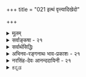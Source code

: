 +++
title = "021 इत्थं वृत्त्यादिखेदो"

+++
<details><summary>मूलम्</summary>

इत्थं वृत्त्यादिखेदो न भवति न च नः कल्पनागौरवं स्याद्वस्त्रे दीर्घैकतन्तुभ्रमणविरचिते वस्त्रधीर्नापि बाध्या ।  
देशाधिक्यं समेतेष्वणुषु न हि ततः स्थूलधीबाधशङ्का संसर्गादेर्विशेषादवयविपरिषद्राशिवन्यादिवादः ॥ २१ ॥
</details>

<details><summary>सर्वाङ्कषा - २१</summary>

[[1]]

अवयवातिरिक्तावयव्यनङ्गीकारे लाघवातिशयं प्रदर्शयतिइत्थमित्यादिना । इत्थं - एवं अतिरिक्ता - वयव्यनङ्गीकारात्, वृत्त्यादिखेदः - बौद्धैरभिहितः वृत्तिविकल्पप्रयुक्तः क्लेशः न भवति एतत्सिद्धान्ते । बौद्धाः खलु सङ्घातवादिनः । परमाणुसङ्घात एव अवयवीत्युच्यते, यथा वृक्षसङ्घातो वनमित्युच्यते । अतिरिक्तावयविवादम् एवं दूषयन्ति - कपालद्वयजन्यः घटः अतिरिक्त इति खलूच्यते । स घटः कपालद्वये प्रत्येकं वर्तते, उत मिलितयोरेव ? प्रथमकल्पे, प्रत्येकं कार्त्स्न्येन वर्तते, उत एकदेशतः ? कार्त्स्न्येन वर्तते इति पक्षे, एककपालेऽपि घटप्रतीतिः स्यात्, कार्त्स्न्येन वर्तमानत्वात् । प्रत्येकं एकदेशत एव वर्तते, अतः प्रत्येकं न घटप्रतीतिरिति चेत्, तर्हि घटरूपोऽवयव्यपि पुनः सावयवः स्यात् । अवयवैर्जातोऽवयवी अखण्ड एक इति खलु भवत्सिद्धान्तः । प्रत्येकं न वर्तते, किन्तु कपालयोर्मिलितयोरेव वर्तत इति द्वितीयकल्पोऽपि न युक्तः; प्रत्येकमसत्त्वे, मिलितयोरपि सत्त्वस्यासंभवात् । अतः अतिरिक्तावयव्यङ्गीकारे वृत्तिविकल्पो दुर्वारः इति । अयमाक्षेपः सिद्धान्ते न लगति ॥ 

‘वृत्त्यादि' इत्यादिपदेन उत्पत्तेः परिग्रहः । सहस्रतन्तुकपटोत्पत्तिस्थले, आरंभे द्वित्रतन्तूनां संयोगे जाते तदनुगुणः अल्पः पट उत्पद्यते, न वा? यदि उत्पद्यते, तदा तदनन्तरं अल्पपटतन्तुसंयोग एव महापट प्रति कारणं वक्तव्यम्, न तु तन्तुद्वयसंयोगः । उत्तरतन्तुसंयोगकाले पूर्वस्य अल्पपटस्य नाशात् तन्तुद्वयसंयोग एव तदानीं भवतीति यदि, तर्हि प्रतितन्तुसंयोगं नूतनाल्पपटोत्पत्तिः, पूर्वतनाल्पपटनाशः पटान्तरोत्पत्तिश्चेति कल्पनीयं स्यात् । तथा च गौरवमनन्तम् । यदि नोत्पद्यते इति द्वितीयः कल्पः, तदा असमवायिकारणे 



[[46]]


तन्तुद्वयसंयोगे जातेऽपि पटः कुतो नोत्पद्यत इत्यत्र हेतुर्वक्तव्यः । न चान्तिमतन्तुसंयोगे जाते, तदैवावयवपूर्त्या पटः उत्पद्यते, न तु पूर्वमिति वाच्यम्; एवं तर्हि अन्तिमतन्तुसंयोगात्पूर्वं परिदृश्यमानस्य नाम किम्? 'पट' इत्येव किल सर्वे वदन्ति, न तु 'तन्तव इमे' इति । अतः द्वितीयोऽपि न साधीयान् ॥ 

एवं संबन्धानुपपत्तिरपि । अवयवावयविनोरत्यन्तं भेदे हि तयोः संबन्धः कः ? न तावत्संयोगः; अपसिद्धान्तात्, अदर्शनाच्च । नापि समवायः, असिद्धेः, 'द्रव्ययोस्संयोगः', इति नियमभङ्गश्च । अवयवावयविभावरहितयोर्द्रव्ययोरेव संयोग इति कल्पने च गौरवम् । अतस्तयोर्भेद संबन्धो दुरुपपादः । असंबन्धे द्वयं प्रत्येकमुपलभ्येत । 'अवयवी' इति मतुबर्थप्रत्ययोऽपि न स्यात्, तस्य संबन्धार्थकत्वात् । एवञ्च वृत्त्यादिक्केशः अतिरिक्तावयविवादे दुष्परिहरः । अत एव **नः** = अस्माकं अतिरिक्तावयव्यनङ्गीकारात् कल्पनागौरवं **च** = पूर्वोक्तरीत्या कल्पनाप्रयुक्तगौरवमपि न भवति ॥ 

अपि च, **दीर्घेकतन्तुभ्रमणविरचिते** = दीर्घस्य एकस्यैव तन्तोः भ्रमणेन पुनः पुनः परिवर्तनेन विरचिते वस्त्रे **वस्त्रधीः** = 'इदं वस्त्रम्' इत्यनुभवोऽपि न **बाध्या** = बाधार्हा न भवति । एकस्यापि तन्तोः पटरूपेण परिणामात् न बाधः । अतिरिक्तावयविवादे तु तन्तुद्वयसंयोगरूपासमवायिकारणाभावात् न पटोत्पत्तिसंभव इति पटबुद्धिः बाधिता भवेत् । ननु सिद्धान्ते वा कथमत्र निर्वाह : ? अतिरिक्तावयव्यभावेऽपि विलक्षणसंयोगविशिष्टानामवयवानां पटपदार्थत्वेन, प्रकृते अवयवद्वयसंयोगाभावात् । न चैकस्यैव तन्तोः परिवर्तनदशायां तादृशविलक्षणसंयोगजननात् नानुपपत्तिरिति वाच्यम्, अस्य समाधानस्य नैयायिकमतेऽप्यनपायादिति चेत्,; सत्यम् । एतादृशदूषणानामुक्तिदूषणमात्ररूपत्वेन न वस्तुनिष्ठत्वमिति, शिष्यबुद्धिवैशद्यार्थत्वं ज्ञेयम् ॥ 

ननु अवयवापेक्षया अवयवी महान् भवेदेव, अवयवास्तु तदपेक्षया अल्पा एव । महत्त्वं नामाधिकदेशव्याप्तिः । अतश्च महत्त्वाश्रयोऽवयवी अल्पत्वाश्रयावयवेभ्यो भिन्न एव स्यात् । एवञ्च परिमाणाधिक्ये उभयोः कथमभेदः ? इत्यत्राह - देशेत्यादि । अवयवानां प्रत्येकमल्पत्वेऽपि **समेतेषु** = एकत्र संहतेषु अणुषु **देशाधिक्यम्** = परिमाणाधिक्यकार्यम् अधिकदेशव्याप्तिरूपं युज्यत एव । अल्पो नाम न्यूनदेशं व्याप्य वर्तमानः । महान् नाम तदपेक्षया अधिकं देशं व्याप्य वर्तमानः । तच्चावयविनि अवयवसमुदायरूपे सत्यपि समुदायेनाधिकदेशव्याप्त्या राश्यादाविव युज्यत एव । **ततः** = तत एवावयविनि स्थूलधीबाधशङ्का न **हि** = अवयविनि महत्परिमाणवत्त्वबुद्धेः बाधशङ्का न भवत्येव, अल्पो धान्यराशिः, महान् धान्यराशिरितिवत् । 

> ननु यद्यवयवसमुदाय एवावयवी,  
तदा तन्तुराशिष्व् अपि पटबुद्धिः स्यात् ।  
मृत्पिण्डेऽपि अवयवबहुत्व-सत्त्वात् घटबुद्धिः स्याद् 

इत्यत्राह - संसर्गादेरित्यादि ।  

1.  

[[47]]


यथाकथञ्चित्  
तन्तुसंयोगः न पटव्यवहारहेतुः,  
किन्तु पटोत्पत्तिहेतुभूतः विलक्षणः तन्तुसंयोग एव ।  
तन्तुराशिषु परस्परं तन्तूनां संयोगे सत्यपि न हि पटः 
उत्पद्यते,  
किन्तु ओतप्रोततया विलक्षणतन्तुसंयोगे सत्येव ।  
इदं तु वैशेषिकानामपि समानम् ।  
स एव विलक्षणस्संयोगः पटव्यवहारहेतुः ।  
केवलतन्त्वपेक्षया विलक्षणसंयोगादिविशिष्टाः तन्तवः = अवस्थाविशेषमापन्नाः तन्तव एव  
पट इत्युच्यन्ते ।  
अतः **संसर्गादेः विशेषात्** = वैशेषिकमते असमवायिकारणतया अभिमतात् विलक्षणात् अवयवसंयोगविशेषाद् एव  
**अवयविपरिषद्राशिवन्यादिवादः** = दृष्टान्तदान्तिकयोस्समुच्चित्य कथनम् । अवयवी दार्ष्टन्तिकः, इतरे दृष्टान्ताः । **परिषत्** = सभा, राशिः, **वन्या** = वनसमूहः, आदिपदेन मालादि-ग्रहणम् ।  
एषु अतिरिक्तः अवयवी तैर् अपि नाङ्गीक्रियते ।  
संयोगविशेषविशिष्टानि कुसुमान्येव माला ।  
एवमेव घटपटादावपि कुतो न स्यात् । तथा च पूर्वं तादृशविलक्षणसंयोगस्याभावात्, कारकव्यापारेण तादृशविलक्षणसंयोगस्य जननात् न कारकव्यापारवैयर्थ्यम् । अत एवावस्थाभेदोऽपि । कारणावस्थायां हि तादृशविलक्षणसंयोगो न वर्तते; कार्यावस्थायां तु कारकव्यापारैर्जायते । अतः कारणसमुदायमात्रं न कार्यम्, किन्तु संयोगरूपावस्थाविशेषविशिष्टानि उपादानकारणानि कार्यं भवति । अत एव तादृशसंयोगविशिष्टत्वेन कार्यस्यापूर्वत्वमप्युपपद्यते । एतावतैवोपपत्तौ अवयवातिरिक्तोऽवयवी नास्त्येव ॥ 

नन्वेवं सति सुभगाभिक्षुकन्यायावतारः । विलक्षणावयवसंयोगानां पूर्वमसत्त्वात् असत्कार्यवादः कथं खण्ड्यते? अवस्थानां पूर्वमसत्त्वेऽपि तदाश्रयस्य द्रव्यस्य सत्त्वात् सत्कार्यवाद एवेत्युत्तरं तु 'आम्रान् पृष्टः कोविदारानाचष्टे', इतिवत्संवृत्तम् । द्रव्यमादाय यदि सत्कार्यवादः, तर्ह्यवस्थामादायासत्कार्यवादोऽप्यभ्युपेय एवेति चेत्, अवस्थाया नियमेन द्रव्याश्रितत्वात् द्रव्यस्यैव प्राधान्यात् सत्कार्यवाद एव । अवस्थाविशिष्टरूपेण द्रव्यमसदेवेति चेत्, सत्यम् । अत एवोक्तमसकृत्, न वयं सांख्यसंमतसत्कार्यवादिनः, नापि वैशेषिकसंमतासत्कार्यवादिनः, किन्तु मध्यस्थपरिणामवादिन इति ॥ २१ ॥
</details>

<details><summary>सर्वार्थसिद्धिः</summary>

परपक्षे प्रसञ्जितानां दोषाणामभावात् स्वपक्षस्य सम्यक्त्वमाह - इत्थमिति ॥ इत्थम् - अवस्थाभेदमात्रेण निर्वाहे अविभागेनावयवी वर्तते तदैकावयवदर्शनेऽप्यवयव्युपलभ्येत, जातिरिव प्रत्याधारम् । अथ विभज्य, अवयवातिरिक्तांशभेदेनानवस्थापातः । बलवत्प्रमाणोपनीतेऽर्थे संप्रतिपन्नवद्वृत्त्यनुपपत्तिर्विलीयत इति चेन्न; प्रमाणबलस्यात्र निरस्तत्वात् । आदिशब्देनोत्पत्तिनाशानुपपत्तिस्संगृह्यते । तथाहि - पृथुतरपटनिर्माणप्रक्रमे द्वितन्तुकादिपटपङ्क्तिरुत्पद्यते न वा? न चेत्, बुद्धिशब्दान्तरादिरवस्थाभेदादेवेति सिद्धं स्यात् । उत्पद्यते चेत् त्रितन्तुकाद्यारम्भदशायां पूर्वपूर्वं तिष्ठति न वा? पूर्वत्र तदनारम्भः, आरब्धकार्यैस्तदानीमवयव्यन्तरानारम्भात् । न च द्वितन्तुकादिस्तन्त्वन्तरसहितस्त्रितन्तुकाद्यारम्भक इति युक्तम् । इह तन्तुषु पट इत्यादिस्वाभिमतव्यवहारविरोधात् ।  
पूर्वसिद्धपटैस्सार्धं तन्तुभिः पटसंभवे । पटपङ्क्तिस्समीक्ष्येत क्रमादाधिक्यशालिनी ॥  
प्राक्सिद्धानां पटादीनामुत्तरोत्तरजन्मनि । अहेतुको विनाशश्च स्थिरपक्षे न युज्यते ॥  
न चेदुपलम्भविरुद्धनाशसन्ततिकल्पनाप्रसङ्गः । एवमेकद्वित्र्यादितन्त्वपकर्षणादशायामपि खण्डपरम्परोत्पत्तिनाशपरम्पराकॢप्तिः क्लिष्टतरा । लाघवशालिनि सङ्घातमात्रपक्षे राशिन्यायान्नासौ दोषः । ननु गौरवभयादवयविपरिहारे सौगतवत्स्वरूपविशेषमालम्ब्य तन्त्वादीनां संयोगोऽपि त्यज्यतामित्यत्राह - न चेति । अत्र हि परैरप्यसमवायिकारणतयाऽभिमता दृष्टा च संयुक्तावस्था स्वीकृतेति नास्माकमिह काचित्कल्पना । कुतस्तद्गौरवं संभवेदिति भावः । स्वलक्षणसमुदायवादिनाऽपि नैरन्तर्यरूपोऽतिशयः कश्चिदिष्यते; अन्यथा दूरस्थवदेकताभ्रान्तिः पुञ्जबुद्धिर्वा न स्यात् । त्वमपि विभूनामणूनां च नित्यानामपि हेतुभेदैरवस्थान्तरापत्तिमङ्गीकरोषि ; सर्वद्रव्यस्वरूपनित्यत्वं तदवस्थाभेदं च वदतामपि तथा किं न स्यात्? संयुक्तावस्थाऽपि हि परिणामः । कथं तर्हि नित्यानित्यविभागः? इत्थम् - द्रव्यतदवस्थयोस्तथाभावादेव, द्रव्यविवक्षायां त्ववस्थाविशिष्टवेषेणानित्यत्वव्यवहार इति । ननु तन्तव एव व्यतिषङ्गविशेषविशिष्टाः पट इति भवतां राद्धान्तः "पटवच्चेति सूत्रे दर्शितः । तथा सति दीर्घैकतन्तुपरिवर्तनविशेषनिष्पादितेऽवयविनि कथं पटबुद्धिः स्यात्? अनेकतन्तुसङ्घातासिद्धेरित्यत्राह - वस्त्र इति । नहि वयं तन्तुगतमेकत्वं द्वित्वबहुत्वादिकं वा पटधीनिबन्धनं नियच्छामः; यथादृष्टि सर्वसंभवात् । त्वं तु स्वपक्षदोषमस्मत्पक्षस्थं मन्यसे । प्रदर्शितं हि पत्रे ताटङ्कनिष्पत्तावेकस्यावयवस्यानारम्भकत्वम् ; अतस्तवैव तत्र पटधीबाधः । एकस्यारम्भकत्वेऽतिप्रसङ्गोऽपि तवैव । स्यादेतत्, अवयविनमनभ्युपगच्छतामन्ततः पर्वतादयोऽपि परमाणव एव संहताः स्युः । ते न प्रत्यक्षाः ; अतः "सर्वाग्रहणमवयव्यसिद्धेरित्यक्षपादोक्तमनतिक्रमणीयं स्यात्, स्थूलद्रव्याभावे चाणुसंहतौ स्थूलत्वाध्यासोऽपि न सिध्येदिति ; तत्राह - देशाधिक्यमिति । अयं भावः - स्थूलधीरित्यवयविधीर्वा? परिणामविशेषधीर्वा? प्रत्यक्षयोग्यत्वधीर्वा? प्रत्येकदेशादधिकदेशत्वधीर्वा? नाद्यः, तदभावप्रसक्तेरिष्टप्रसङ्गात् । न द्वितीयः, संहतैरेवावयविवत्परिणामान्तरस्य सृष्ट्युपपत्तेः । अणुष्वेव कथं विरुद्धं स्थूलत्वं स्यादिति चेदेकत्वाद्याश्रयेष्वेव कथं द्वित्वादिकमिच्छसि? अपेक्षाबुद्धिसंगृहीतान्यानुबन्धसामर्थ्यादिति चेद्बुद्ध्यनपेक्षसंभेदसामर्थ्यादेव परिमाणान्तरमपि पश्यन्तु भवन्तः । न तृतीयः, एकैकस्याप्रत्यक्षत्वेऽपि समुदायवशाद्दृश्यत्वोपपत्तेः । यथैकैकस्य दवीयसः केशहिमादेरदर्शनेऽपि संहतानां दृश्यत्वम्; एकैकस्याप्यासत्तौ दर्शनाद्योग्यत्वमस्तीति चेदणूनामपि त्रसरेणुमात्ररूपाणां सामग्रीसंभवे तथैव स्यात् । न चतुर्थः, माषादिराशिषु सहतिभेदैर्देशतारतम्यदृष्टेः । ननु तत्तत्परिमाणावयविद्रव्याभावे तत्प्रयुक्तदेशन्यूनाधिकत्वं दुर्निरूपं स्यात् । मैवम् ; न ह्यवयविनिरूपणेनैव देशाधिक्यादिनिरूपणम्, सुरभित्वगन्धत्वादेरिव संबन्धिन्यूनाधिकभावेनापि तदुपपत्तेः । द्रव्येषु नैवमिति चेत् न, द्व्यणुकोत्पत्तेः पूर्वक्षणे संयुक्ताणुद्वयस्य प्रत्येकदेशादधिकदेशत्वावश्यंभावात् । अन्यथा सर्वपरमाणूनां समानदेशत्वे प्रागुक्तदोषप्रसङ्गात् । द्व्यणुकान्तरपरिच्छिन्नस्स देश इति चेन्न ; सहवृत्त्ययोगात्, अन्यथा परिच्छेदासिद्धेः । समवायिनस्संयोगिनो वा देशस्याभावे कथं तत्र देशाधिक्यमिति चेन्न ; आकाशाद्यंशभेदेन तदुपपत्तेः । कथं निरवयवस्यांशभेद इति चेदात्मानं पृच्छ । कर्णशष्कुल्याद्युपाधिपरिच्छित्त्या नभसि नानाश्रोत्राणि कल्पयसि । भेर्यादिशव्देषु श्रूयमाणे तरङ्गवृत्त्या तत्तदनन्तरदेशेषु शब्दोत्पत्तिं साधयसि । वेणुरन्ध्रादिविशेषभागाश्च प्रसिद्धाः । आकाशादेरप्रत्यक्षत्वात्तदंशतारतम्यं दुर्ग्रहमिति चेन्न ; प्रत्यक्षाकाशवादिनं प्रति हेत्वसिद्धेः । त्वयाऽपि मापादवयविनो महीधरस्याधिकदेशत्वं गृह्यते । आलोकमण्डलांशभेदैस्तत्र देशाधिक्यमिति चेन्न ; आलोकस्यापि नभसि न्यूनाधिकदेशवृत्तित्वदृष्टेः । परिमाणाधिक्यमात्रमेव पर्वतादिषु गृह्यत इति चेदगृह्यमाणमपि देशाधिक्यं तत्रास्ति न वा? अस्ति चेत्सङ्घातेऽपि कश्चोद्यावकाशः? न चेत्तत्तद्देशेषु चक्षुःप्रसरादिनिरोधकत्वं न स्यात् । अन्यथाऽल्पदेशवर्तिनः सर्वत्र निरोधकत्वप्रसङ्गात् । अतः परस्परानाक्रान्तदेशावष्टम्भेन संहन्यमानेषु त्रसरेणुषु सुग्रहमेव देशाधिक्यम्, देशस्त्वालोकाकाशादिर्यः कश्चिद्यथायोग्यमस्तु । अत एव प्रधानाभावादणुषु स्थौल्यारोपोऽपि न स्यादिति चोद्यमपि निस्तीर्णम् । तथाऽपि यदि संसृष्टास्तन्तव एव पटस्ततस्तन्तुराशिमात्रेऽपि पटधीः स्यादित्यत्राह - संसर्गादेरिति । न हि त्वयाऽपि तन्तुसंसर्गमात्रं पटस्यासमवायिकारणमिष्यते ; तथा सति कुविन्दादिव्यापारनैरपेक्ष्यप्रसङ्गात् । अतो यादृशात्संसर्गविशेपादवयवी तवोत्पद्यते तादृशसंसर्गविशिष्टास्तन्तवः पट इति क्वातिप्रसङ्गः? आदिशब्देन संसर्गिद्रव्याणि देशकालौ च गृह्यन्ते । द्वितीयेन त्वादिशब्देन यूथपङ्क्तिमण्डलसेनाव्यूहपूर्णचतुरश्रादिसंग्रहः । परिषदाद्युपादानं दृष्टान्तार्थम् । मत्वर्थीयमपि शूरवती सेनेतिवत् प्रत्येकसमुदायभेदविवक्षया स्यादिति ।  
भिन्नानामेव संश्लेषे संघातैक्यानुसारतः । संयुक्तौ द्वाविति प्रख्या राशिद्वित्वनयाद्भवेत् ॥  
महत्त्वैकत्वयुक्तत्वप्रभृतेरपि राशिवत् । संयुक्तद्रव्यनिष्ठत्वान्न संयोगं प्रसञ्जनम् ॥  
घनत्वश्यामतादीनां वनैकाधिकरण्यतः । न स्याद्वृक्षबहुत्वादेर्घनत्वाद्यैर्विशेषणम् ॥  
तन्तवः सितरक्ताद्याः पटचित्रानुयायिनः । अवयव्यनपेक्षत्वं चूर्णसंहतिचित्रवत् ॥  
रूपादीनामचित्रेऽपि वदन् वैषम्यदर्शनम् । अपह्नुवीत वैयात्यात्खपुष्पादेरदर्शनम् ॥  
या चासौ धारणाकृष्ट्योरुपपत्तिरसूत्र्यत । तादृग्भूतावयव्यर्थे संघाते सा भविष्यति ॥  
गाढावयवसंश्लेषरहितेऽवयविन्यपि । धारणाकर्षणे न स्तस्तथा चाभ्युपगच्छसि ॥  
धारणाकर्षणे चात्र धृताकृष्टानुबन्धतः । दृढावयवसंश्लेषसहितेऽवयविन्यपि ॥  
अंशान्तरेषु तेऽस्माकं सिद्धे जतुगृहीतवत् । तृणोपलादिजतुसंगृहीतं यदुदाहृतम् ॥  
तत्राप्यवयवी नेष्टः कश्चिज्जतुतृणादिषु । पाशाद्यैरपि पश्वादेर्धारणाकर्षणे क्षमे ॥  
किं तत्र पशुपाशादिष्ववयव्यभ्युपेयते । संग्रहप्रभवं चात्र धारणाद्यनुभाष्य तु ॥  
पक्षिलस्तन्मतस्थो वा नोत्तरं सम्यगब्रवीत् । आरब्धकार्यैरारम्भो मिथस्सप्रतिघत्वतः ॥  
न्यायवार्तिकटीकादौ क्षिप्तस्संमतिरत्र नः । प्रत्यक्षातीन्द्रियोपात्ते प्रत्यक्षत्वं च दुर्भणम् ॥  
चाक्षुषाचाक्षुषद्रव्यसंयोगे चाक्षुषत्ववत् । मुधा चोदाहृतं कैश्चिद्धिमवत्परमाणुकम् ॥  
टीकाकारस्तु तत्राह सूक्ष्मद्रव्योपलक्षणम् । विशेषानुपलम्भेऽपि राश्येकत्वमतिर्यथा ॥  
वृक्षादिष्वपि तद्वत्साद्यथादृष्टि व्यवस्थितेः । एकदेशे समस्ते च वृक्षलक्षणसंभवे ॥  
वृक्षधीरुपपद्येत संग्रहाच्चापृथङ्मतिः । "सर्वाग्रहणमवयव्यसिद्धेरिति सूत्रयन्" ॥  
प्रत्यक्षव्यतिरिक्तान्तकॢप्तिदौस्थ्यपराहतः । "सेनावनवदित्यादावप्रत्यक्षाणुसूत्रणम्" ॥  
त्रसरेण्ववधिस्थाणुस्थापकेषु न शोभते ॥२१॥
</details>


<details><summary>अभिनव-रङ्गनाथः भाव-प्रकाशः - २१</summary>

\*एवमित्यादि - यथाऽऽह किरणावल्यामुदयनः - 'कथं ताह चरमादितन्त्वकर्षणेऽल्पतरतमादिपटोपलम्भ इति चेत्; प्रतिबन्धकविगमेऽवस्थितसंयोगेभ्यः खण्डपटोत्पत्तेः आद्यादितन्त्वपकर्षणे त्वयाऽप्येषैव रीतिरनुसर्तव्या । अन्यथा द्वितन्तुकादिपटपर्यन्तसमस्तकार्यविनाशे खण्डपटानुत्पत्तौ च तन्त्वतिरिक्तं न किञ्चिदुपलभ्येतेति । \*परैरिति - तदुक्तं न्यायवार्तिके - 'त एव तन्तवस्संस्थानविशेषावस्थिताः पटाख्यां लभन्ते इत्यारभ्य 'अस्माकं तु संस्थानविशेषस्संयोग' इति । \*त्वमपीति -  
उपयन्नपयन् धर्मो विकरोति हि धर्मिणम् ।  
इति परिभाषायाः अप्रामाणिकत्वं व्यवस्थापयितेति भावः ।  
\*संयुक्ताऽवस्थाऽपि हीत्यादि - एतेन 'अवस्थानिबन्धनैव कार्यतेति' 'न हि तन्तव आत्मानं कुर्वन्ति' इत्यादि वार्तिकोक्तदूषणमपास्तम् ॥  
\*सर्वाग्रहणमवयव्यसिद्धेः (२-१-३४) इति - 'सर्वेषामर्थानामग्रहणं प्रसज्येत; यद्यवयव्यर्थान्तरभूतोऽवयवेभ्यो नास्ति इति' न्यायवार्तिकम् । स्थूलत्वं नानावयवानां विलक्षणस्संयोगः इति न दोष - इति भावः । \*सामग्रीसम्भवे इति - जालसूर्यमरीचिसंयोगादिकारणसमवधाने इत्यर्थः । 'अभेद्यः परमाणुः । भिद्यते त्रुटिः' इत्यादि वार्तिके द्रव्यत्वे सति बाह्यकरणप्रत्यक्षत्वेन त्रसरेणोर्भेदनसाधनमयुक्तम्; सिद्धान्ते काले व्यभिचारात् अप्रयोजकत्वाच्च । त्रटेर्भेदनं न प्रत्यक्षम् ! अ एव तात्पर्यटीकायां 'अङ्गुल्यग्राभ्यां मृद्यमानस्यास्यादर्शनं सूक्ष्मतयाऽप्युपपद्यते' इत्युक्तिस्सङ्गच्छते इति भावः ।  
\*प्रधानाभावादिति - मुख्याभावादित्यर्थः ।  
\*धारणेत्यादि - 'धारणाकर्षणोपपत्तेश्च' (न्या.सू२-१-३५) इति सूत्रमित्थं व्याचख्यावुद्योतकरः - 'अवयव्यर्थान्तरभूतः इति चार्थः । किमिदं धारणं नाम? एकदेशग्रहणसाहचर्ये सत्यवयविनो देशान्तरप्राप्तिप्रतिषेधो धारणम् । यदाऽवयविन एकदेशं गृह्णाति तदैकदेशग्रहणेन सहावयविनमपि गृह्णाति । तेन च ग्रहणेन यदवयविनो देशान्तरप्राप्तिनिराकरणं तद्धारणम् । अकर्षणं नाम एकदेशग्रहणसाहचर्येण यदवयवविनो देशान्तरप्रापणं पूर्ववत् । कुत एतत्? लोकतः । लोकः खलु धारणाकर्षणे एवं प्रयुङ्क्ते इति । ते एते घारणाकर्षणे अवयविनं साधयतः । कथमिति! निरवयवे चावयवे चादर्शनात्' इति । अत्र तात्पर्यटीका - 'ते एते धारणाकर्षणे गोघटादिकमुपलभ्यमानमवयविनं साधयतः । कुतः? निरवयवे विज्ञानाकाशादौ अवयवे च परमाणौ चादर्शनात् । इदमेवं प्रयोगमारोहति - योऽयं दृश्यमानो गोघटादिरवयविपरमाणुसमूहभावेन विवादाध्यासितः नासाववयवी धारणा-कर्षणानुपपत्तिप्रसङ्गात्' इत्यादि । \*धृताकृष्टानुबन्धत इत्यादि - यदाऽवयविन एकदेशं गृह्णाति तदैकदेशग्रहणेन सहावयविनमपि गृह्णाति 'इत्याद्युदाहृतन्या वार्तिके अवयवावयविभावसंबन्धसत्त्वादेवावयवग्रहाणेनावयविधारणादीति स्फुटम् । एवं सत्यवयविनोऽतिरिक्तस्यानङ्गीकारेऽप्येकदेशग्रहणे सत्यंशान्तराणां तेन गाढसंश्लेषेण धारणादिकमुपपद्यत इति धारणाकर्षणानुपपत्तिप्रसङ्गविरहेण गोघटादिरुपलभ्यमानो गाढसंश्लिष्टावयवसमुदाय एव नातिरिक्तोऽयवीति भावः । \*संग्रहप्रभवमित्यादि - यथाऽऽह न्यायभाष्ये पक्षिलः - 'संग्रहकारिते वै धारणाकर्षणे! संग्रहो नाम संयोगसहचरितं गुणान्तरं स्नेहद्रवत्वकारितमपां संयोगादामे कुम्भेऽग्निसंयसोत्पक्वे । यदि त्ववयवि(व)कारितेऽभविष्यतां पांसुराशिप्रभृतिष्वप्यज्ञास्येताम् । द्रव्यान्तरानुत्पत्तौ च तृणोपलकाष्ठादिषु जतुसंगृहीतेष्वपि नाभविष्यताम्' इति । उद्योतकरश्च तन्मतस्थो न्यायवार्तिकेऽपि - 'यानि तृणोपलकाष्ठानि जतुसंगृहीतान्याकृष्यन्ते धार्यन्ते चेत्यवयविन एवैते । यदि च निरवयवे चावयवे च धारणाकर्षणे स्याताम्; स्याद्विरोधः । यदिदमुच्यते संग्रहकारिते इति; न; विशेषहेत्वभावात् । संग्रहकारिते धारणाकर्षणे नावयविकारिते इति नच भवता विशेषहेतुरपदिश्यते इति पांसुराशिप्रभृतिषु च कस्मात्संग्रहो नास्तीति वाच्यम् । य एवात्र संग्रहाभावे भवतो हेतुः स एवावयविनो विद्यमानस्य धारणाकर्षणयोरभावे इति । कः पुनरसौ? उक्तोऽसावेकदेशगृहीतस्य तत्सहचरितस्य संबन्धविशेष इति । स च पांसुराशिप्रभृतिषु नास्ति; तस्मान्न तत्र धारणाकर्षणे इति' इति । अत्र यानि तृणोपलेत्यादिवार्तिकोक्तिः तृणापेलेत्यादिश्लोकेन प्रतिक्षिप्ता । \*सम्यगिति -अतिरिक्तावयव्यङ्गीकारे गौरवेण इदं घटशरावादिकं पूर्वाह्णे मृत्ति-कैवासीदित्यादिप्रतीतिविरोधेनातिरिक्तावयविसाधकप्रमाणान्तरविरहेण च सिद्धान्ते लाघवादेर्विनिगमकत्वेन 'विशेषहेत्वभावात्' इति न्यायवार्तिकोक्तमुत्तरं तु न सम्यगिति भावः । न्यायवार्तिके चोद्योतकरेण 'नान्योऽवयव्यवयवेभ्योऽप्रत्यक्षत्वप्रसङ्गात् -प्रत्यक्षाप्रत्यक्षवृत्तिरवयव्यप्रत्यक्षस्स्यात् यद्यवयव्यर्थान्तरं स्यात्; यथा गर्भमातृसंयोगः प्रत्यक्षाप्रत्यक्षवृत्तिर्न प्रत्यक्षः; प्रत्यक्षस्त्ववयवी; तस्मान्नासौ तेभ्योऽर्थान्तरं इति प्राचां दूषण-मनूद्य प्रत्यक्षत्वादेव नार्थान्तरमिति विरुद्धो हेतुः । गर्भमातृसंयोगश्चाप्रत्यक्ष इति किमयं प्रत्यक्षाप्रत्यक्षाभ्यामारम्भादप्रत्यक्षः उत प्रत्यक्षाप्रत्यक्षवृत्तित्वादप्रत्यक्षः? यद्याद्यः हिमवत्परमाणुकमप्रत्यक्षं प्राप्नोति । तस्यह्येक एव प्रत्यक्षः एक एवाप्रत्यक्षः' इत्यादिना तत्परिहार उक्तः । तत्र प्राचीनोक्तदूषणपरिहरणमसंगतमिति बोधयन् प्राचीनोक्तदूषणमेव दृढीकरोति - \*प्रत्यक्षातीन्द्रियोपात्ते इत्यादिना । एतेन तात्पर्यटीकायां - परमाणुग्रहणं सूक्ष्मद्रव्योपलक्षणार्थम् । न पुनः परमाणोः द्व्यणुकादन्यत्रारम्भसंभवः । न च विवादाध्यासितः परमाणुः महद्द्रव्यमारभते परमाणुत्वात् द्व्यणुकारम्भकपरमाणुवत्; अमहत्त्वाच्च न हिमत्परमाणुकं प्रत्यक्षं स्यात्' इति वार्तिकयथाश्रुतार्थासांगत्यमुपपाद्य तस्माद्धिमवद्धिमबिन्दुम्यां संसर्गिभ्यां संयोगादवयवि द्रव्यमारभ्यते । महत्त्वं चास्यावयवमहत्त्वादुत्पद्यते । तथाच चाक्षुषत्वमस्य भवति । एवं तोयदविमुक्तोदबिन्दूदधिसंयोगात् द्रव्यान्तरोत्पत्तिः प्रतिपत्तव्या' इति वार्तिकपरिष्करणमपि मुधेति बोधितम्; तथा हि - हिमबिन्दौ अप्रत्यक्षत्वमभ्युपेत्य महत्त्वाङ्गीकारेऽपि तदारब्धे प्रत्यक्षातीन्द्रियोपात्तत्वविरहात् । अतीन्द्रियत्वस्येन्द्रियजन्यप्रत्यक्षायोग्यत्वरूपत्वात् । अतएवाप्रत्यक्षपदपरित्यागः । 'यादृशात्संसर्गविशेषादवयवी तवोत्पद्यते तादृशसंसर्गविशिष्टास्तन्तवः पट' इत्यनेन पूर्वमेव सर्वत्रावयवी निरस्त इति क्व द्रव्यान्तरकथा? अतश्चाक्षुषाचाक्षुषद्रव्यसंयोग उभयसंमतो यदि चाक्षुषोऽभविष्यत् तदा भवत उदाहरणमलप्स्यत; स च खपुष्पसोदर एवेति । \*कैश्चित् - न्यायवार्तिककृद्भिः । \*हिमवत्परमाणुकमिति -उदाहृततात्पर्यटीकापर्यालोचने हिमवान् परमाणुरस्येत्यादिव्युत्पत्त्या हिमवत्परमाणुकं द्व्यणुकमिति यथाश्रुतार्थः प्रतीयते ॥ २१ ॥
</details>


<details><summary>नरसिंह-देवः आनन्ददायिनी - २१</summary>

संगतिं दर्शयति - परपक्ष इति । दृष्टान्तपरत्वे स्वारस्यादाह - यद्वेति । अथ प्रत्यवयवं अविभागेन वर्तते उत विभागेन ? इति विकल्पमभिप्रेत्य आद्यं दूषयति - यदि प्रत्यवयवमिति । द्वितीयं दूषयति - अथेति । वि(अवि)भागस्त्ववयवमादायैव । पूर्वावयववृत्त्यर्थमवयवान्तरस्वीकारे तस्मिन्नप्यवयवसंबन्धस्य वक्तव्यतया तत्राप्युक्तविकल्पेनावयवान्तराङ्गीकारे अनवस्थेति भावः । संप्रतिपन्नवदिति - संयोगादिवदित्यर्थः । आरब्धकार्यैरिति - तथा सति कार्योत्पत्तेरविरामप्रसङ्गादिति भावः । नचेति -द्वितन्तुकपटादेस्तन्त्वन्तरस्य चानारब्धकार्यत्वादिति भावः । इहेति - इह पटः तन्तौ च पट इति व्यवहारप्रसङ्गादिति भावः । द्वितन्तुकपटादिभिः पटान्तरोत्पत्त्यङ्गीकारे उपलम्भविरोधोऽपीत्याह -पूर्वसिद्धेति । समीक्ष्येतेति - न दृश्यत इत्यर्थः । क्रियातिपत्तौ लिङ् । ननु पूर्वपूर्वेषां द्वितन्तुकानां त्रितन्तुककाले नाशात् पटपङ्क्यनुपलम्भो न दोष इत्याशङ्क्याह - प्राक्सिद्धानामिति । स्थिरपक्षे इति - तथा च बौद्धपक्षपरिग्रहप्रसङ्ग इति भावः । द्वितीयं दूषयति - न चेदिति । न युज्यते इत्येतन्न चेदित्यर्थः - युज्यते चेदिति यावत् । तथा च नाशसन्ततिरनुपलम्भबाधितेति भावः । केचित्तु - प्राक्सिद्धानामित्यारम्य न युज्यते इत्यन्तं पूर्वशेषतया व्याख्याय; द्वितीयं दूषयति - न चेदितीत्याहुः । एवमिति - अनुपलम्भबाधितेऽपीत्यर्थः । कल्पनीयेति शेषः । लाघवशालिनीति - अतिरिक्तद्रव्याभावेन लाघवादिमतीत्यर्थः ।  
अवयविवादिभिरपि तन्त्वादिसंयोगाङ्गीकारान्नास्माकमेव संयोगाङ्गीकारे गौरवमित्याह - अत्र हीति । किंचात्र संयोगस्य प्रत्यक्षसिद्धत्वान्न कल्पनेत्याह - दृष्टा चेति । स्वलक्षणवादिनाऽपि स्वलक्षणातिरिक्तं संयोगस्थानिकं व्यवहारार्थमङ्गीकृतमित्याह - स्वलक्षणेति । दूरस्थवदिति - दूरस्थपदार्थेष्विव समीपस्थपदार्थेष्वपि पुञ्जबुद्धिर्न स्यादित्यर्थः । नन्ववस्था विकारः । नच सा नित्यानां युक्ता । तथात्वे विनाशित्वप्रसङ्गेन नित्यताव्याघातादित्यत्राह - त्वमपीति । बहूनामाकाशादीनामपि शब्दादिरूपविकारवत्त्वं अणूनामपि द्व्यणुकसंयोगपाकजरूपादिविकारवत्त्वमङ्गीकरोषीत्यर्थः । तथेति -त्वदङ्गीकृतप्रकारेणेत्यर्थः । ननु परिणामो विकारः । सैवावस्था । नच नित्यानां सा अङ्गीकार्येत्यत्राह - संयुक्तावस्थाऽपीति । तद्वद्भवदभिमतासमवायिकारणसंयोगावस्थाऽपि न विरुद्धेत्यर्थः । ननु भवत्पक्षे नित्यस्यापि कार्यत्वान्नित्यानित्यव्यवस्था न स्यादित्याशङ्कते - कथं तर्हीति । इत्थमिति - नामान्तरभजनावस्थाभावादेव नित्यत्वव्यवहार इत्यर्थः । द्रव्यविवक्षायामिति - द्रव्यस्य (द्रव्ये)ह्यनित्यताव्यवहारः स्वर्गिन्यायेन विशिष्टवेषेणेत्यर्थः । यथादृष्टीति - संयोगविशेषरूपावस्थाबलाद्व्यवहारः । तथा च तादृशावस्थाया अत्रापि सत्त्वात् पटव्यवहारादिसंभव इत्यर्थः । प्रत्युत तवैव तत्र पटबुद्ध्याद्यनुपपत्तिरित्याह - त्वं त्विति । संयोगासंभवेन तव कारणाभावात्; मम त्ववयवानामेव संयोगादिति भावः । ते च - परमाणवः । सर्वाग्रहणम् - परमाणुवत् पर्वतादेरग्रहणम् । अतिरिक्तस्य प्रत्यक्षयोग्यस्यावयविनोऽ-सिद्धेस्संघातस्याप्यणुवदग्राह्यत्वात् । स्थूलत्वाध्यासोऽपीति - आरोप्यस्यान्यत्र सत्त्वनियमात् । तथा च सर्वसिद्धस्थूलधीः क्वचिदपि न स्यादिति भावः । ननु देशाधिक्यं वा कथं भवेत्? भवतु वा आधिक्यम्; तथाऽप्यणुभूतस्य स्थौल्यं प्रत्यक्षं वा कथं भवेदित्यत्राह - अयं भाव इति । तदभावप्रसक्तेरिति - अवयव्यभावापादनस्येत्यर्थः । एकत्वेति - नच 'अणोरणीयान् महतो महीयान्' इत्यादिश्रुत्या ब्रह्मणि परपक्षवत् स्वाभाविकाणुत्वमहत्त्वप्रसङ्गः इति चेत्; यथैकव्यक्तिगतैकत्वसमनियतं द्वित्वं विरुद्धं तथैकपरिमाणसमनियतं परिमाणान्तरं विरुद्धमिति व्याप्तेः; भगवति तन्महत्परिमाणसमनियततदणुत्वं विरुद्धमिति न तत्स्वाभाविकमिति ध्येयम् । अन्यानुबन्धः - व्यक्त्यन्तरानुबन्धः - संबन्धः ।  
एकैकस्यापीति - तथा च सर्वथा दर्शनायोग्यत्वाभावात् दृष्टान्तवैषम्यमिति भावः । वैषम्याभावमाह - अणूनामिति । तथैव स्यात् - दर्शनयोग्यत्वं स्यादित्यर्थः । त्रसरेणुविश्रमादणुपरिमाणस्येति भावः । नन्विति - न्यूनाधिकपीरमाणद्रव्यावच्छिन्नस्यैव न्यूनाधिकदेशत्वादिति भावः । सुरभित्वेति - यथा कर्पूरधूळिषु पुष्पेषु वा सौरभ्यं न्यूनमधिकं वाऽऽश्रयन्यूनाधिकभावाद्भवति; तथा अत्रापि संयुक्तद्रव्यन्यूनाधिकभावेन अवयव्यभावेऽपि तारतम्यं संभवतीत्यर्थः । गन्धत्वमित्यत्र गन्धशब्दो द्रव्यपरः । तथा च गन्धत्वतारतम्यं - परिमलतारतम्यमित्यर्थः । द्व्यणुकोत्पत्तेःपूर्वमिति - देशविशेषापादकावयविनोऽभावादिति भावः । द्व्यणुकान्तर(रावच्छि)परिच्छिन्नेति - एतद्व्यणुकोत्पत्तेः पूर्वं द्व्यणुकान्तरस्य सम्भवेन तस्य देशावच्छेदकत्वेन नानुपपत्तिरित्यर्थः । सह वृत्त्ययोगादिति - द्व्यणुकान्तरावच्छिन्नप्रदेशे परमाणुद्वयस्य सप्रति-घत्वविरोधात्सहवृत्त्ययोगादित्यर्थः । ननु सहवृत्तिर्मास्तु; द्व्यणुकस्य देशतया तत्र वृत्त्यङ्गीकारे दोषाभावादिति चेत्; सह वृत्त्ययोगादिति - परमाण्वन्तरेणापि सहवृत्त्ययोगादित्यर्थः । अन्यथेति - तथाचैकपरमाणुदेश एव परमाण्वन्तरस्यापि वृत्तेः द्व्यणुकस्याप्यधिकदेशावच्छेदकत्वाभावादित्यर्थः । ननु न्यूनाधिकपरिमाणद्रव्यं देशः । स च संयोगी समवायी वा? तदभावे कथं देशाधिक्यम्? इति शङ्कते - समवायिन इति । आकाशेति - आकाशाद्यंशभेद इत्यर्थः ।  
प्रदेशभेदाश्च सर्वसिद्धा इत्याह - वेणुरन्ध्रेति । प्रत्यक्षेति - सिद्धान्ते प्रत्यक्षत्वादिति भावः । प्रतिबन्द्या समाधत्ते - त्वयापीऽति । आकाशाप्रत्यक्षवादिनाऽपि माषावयवापेक्षया महीधरस्योपरिभागेऽधिकदेशत्वं ग्राह्यम् । तत्राकाशव्यतिरेकेणान्यस्याभावादिति भावः । आलोकस्यापीति - आलोकमण्डलान्तराभावादिति भावः । ननु माषापेक्षया महीधरस्योपरिभागे परिमाणाधिक्यमेव (दृश्यते) गृह्यते न देशाधिक्यमिति शङ्कते - परिमाणाधिक्यमिति । न चेदति -तत्तद्देशाधिकदेशकत्वाभावादिति - भावः । ननु तत्तदधिकदेशकत्वाभावेऽपि तत्तद्देशे चक्षुःप्रवृत्तिनिरोधकत्वमस्त्वित्यत्राह - अन्यथेति । अविशेषादिति भावः । तथाचावयव्यनङ्गीका रेऽप्यवयवसंघात एव न्यूनाधिकदेशत्वमित्युपसंहरति - अत इति । देशस्त्विति - तन्निर्धारणं व्यर्थमित्यर्थः । अत एवेति - देशाधिक्यरूपप्रधानस्योपपादितत्वादित्यर्थः । ततः स्थूलधीबाधशङ्केति (२२६) मूलस्यायमर्थः - स्थूलधियो या बाधशङ्का - स्थूलधीः कुत्राऽपि नास्तीति या शङ्केति यावत् । सा ततः देशाधिक्यरूपस्थौल्यस्योपपादनान्नेति । क्वातिप्रसङ्ग इति - तन्तुराशिमात्रे पटधीप्रसङ्गो नास्तीत्यर्थः । ननु तन्तूनामेवावस्थायोगिनां पटत्वे पटस्तन्तुमानिति प्रयोगो न स्यादित्यत्राह - मत्वर्थीयमपीति । मतोरर्थ इवार्थो यस्येति बहुव्रीहिः । 'मत्वर्थाच्छः' इति स्वार्थिककृत्प्रत्ययः । ननु घटादीनां संघातात्मकत्वे परस्परसंयोगे सत्येकसंघातत्वापत्त्या एकस्मिन्नेव संयुक्ताविभाविति च द्वाविति च बुद्धिर्न स्यादित्यत्राह - भिन्नानामेवेति । भिन्नानामवय-वानां संश्लेषे - संयोगविशेषे संघातैक्यानुसारतः - पृथक् संघातकॢप्त्या संघातद्वयस्य संयोगेऽपि संयोगविशेषावस्थोभयघटितैकसंघातात्मकत्वाभावात् संयुक्तौ द्वाविति बुद्धी राशिद्वय इव सम्भवतीत्यर्थः । अन्यथा महत्त्वादि राश्यादावपि न स्यादिति भावः । ननु संयोगविशेषावस्थात एव घटादिव्यवहाराः; तर्हि महत्त्वादिकं संयोगस्य स्यादिति तस्यैव द्रव्यत्वापत्तिः; अवस्थाश्रयस्य त्वया द्रव्यत्वाभ्युपगमात् । तथा च घट्टकुट्यां प्रभातमित्यत्राह - महत्त्वैकत्वेति । राशिसंयोगादः द्रव्यनिष्ठतया न संयोगस्य द्रव्यत्वमिति भावः । ननु त्वन्मते संयोगस्यैव घटाद्यवस्थारूपतया महत्त्वैकत्वद्वित्वयुक्तत्वादीनां संयोगविशेष-घटादिनिष्ठत्वाभावे महान् घट इत्यादिविशेषणविशेष्यभावप्रतीतिर्न स्यादित्यत्राह - घनत्वेति । घनत्वं - निबिडत्वं संयोगविशेषः महत्त्वं वा । वनैकाधिकरण्यतः - वनसामानाधिकरण्यात् । वननिष्ठत्वाभावात्तत्रापिं घनं वनं नीलं वनमिति प्रतीतिर्न स्यादित्यर्थः । वृक्षबहुत्वादेः - वनस्येत्यर्थः । केचित्तु - वनैकाधिकरण्यतः - घनं वनं श्यामं वनमिति प्रतीत्या वननिष्ठत्वस्य सिद्धेः वृक्षबहुत्वादेः - घनत्वाद्यैस्सह बहवो वृक्षाः घनाः श्यामा इति सामानाधिकरण्यप्रतीतिरित्यर्थः । आदिशब्देन देशसंयोगो विवक्षितः । ननु वननिष्ठमेव घनत्वादिकमित्यत्राह - वृक्षबहुत्वादेरिति । ततोऽतिरिक्तस्य वनस्य भवताऽप्यनङ्गीकारात्; तस्य गुणत्वात् तत्र घनत्वादीनामसंभवादिति भावः । ननु सितरक्तादितन्त्वारब्धे पटे चित्ररूपधीरस्ति; तन्तूनामेव पटत्वे प्रत्येकतन्तुव्यतिरेकेण चित्ररूपाधिकरणपटस्याभावात्तन्तूनां तदधिकरणत्वा-भावादाश्रयाभावेन चित्ररूपाभावप्रसङ्गेन चित्रधीर्न स्यादित्यत्राह - तन्तव इति । सितरक्ताद्यास्तन्तव एव पटचित्रानुयायिनः । व्यतिषङ्गवशेन पटावस्थापन्नेषु सितरक्तादितन्तुषु विद्यमाननानारूपेष्वेव चित्ररूपव्यवहार इत्यर्थः । तथा च चित्ररूपाश्रयतया नावयव्यभ्युपेयमित्याह - अवयव्यनपेक्षत्वमिति । अनपेक्षत्वं - अनपेक्षा । तत्र दृष्टान्तः - चूर्णसंहतिचित्रवदिति । सिक्तरक्तादिचूर्णसंहताववयव्यनभ्युपगमादिति भवः ।  
ननु चूर्णचित्रापेक्षया विशेषात्तन्तुरूपातिरिक्तमेव चित्ररूपम् । नच तन्तवस्तदधिकरणं; युगपद्विजातीयरूपासभवादित्यत्राह - रूपादीनामिति । तन्तुरूपपटरूपादीनामचित्रेऽपि -वैचित्र्याभावेऽपि भेदाभावेऽपीत्यर्थः । वैषम्यदर्शनं - वैषम्योपलम्भनं वदन् - खपुष्पादेरप्युपलम्भं वदेदित्यर्थः । नन्ववयव्यनभ्युपगमे एकावयवधृतेऽन्येषामवयवानां धारणं न स्यात्; एकावयवाकृष्टेऽन्येषामाकर्षणं न स्यात्; दृश्यते च मूले धृते वा कृष्टे वाऽग्रादीनां धारणमाकर्षणं च । अवयव्यङ्गीकारे तु एकत्वात् सर्वावयवेष्ववयविनस्तत्संभवादिति चेत् तत्राह - या चासाविति । 'धारणाकर्षणोपपत्तेश्च' इति गौतमेनासूत्र्यतेत्यर्थः । अत्र विपर्यये पर्यवसानेनावयव्यङ्गीकारे धारणाकृष्टी उपपद्येते इत्युपपत्तिरेव सूत्रेण प्रतिपादितेत्यर्थः । तादृगिति - धारणाकृष्टियोग्यावयव्युत्पादकसंघातमात्रादेव तदुपपद्यत इत्यर्थः । धारणाकर्षणयोरवयविसाध्यताऽपि नेत्याह - गाढावयवेति । अवयव्युत्पादकासमवायिकारणसंयोगो यत्र दृढो न भवति कोमललतादौ तत्र धारणाकर्षणे प्रति न प्रयोजकमवयवि; नच तत्रावयव्यभावः । तथाचेति - धारणाकर्षणाद्यभावेऽपि तत्रावयव्य-भ्युपगच्छसि । कुत्र तर्हि धारणाकर्षणे अभ्युपगम्येते इत्यत्राह - धारणेति । अवयविन्यपि सति गाढावयवसंश्लेषे सत्येव धृताकृष्टानुबन्धतः । धृताकृष्टसंबन्धेन धारणकर्षणे भवत इति वक्तव्यम्; तथावान्तरेषु दृढतरसंश्लिष्टदृढाकृष्टावयवानुबन्धतो धारणाकर्षणे भवत इति नावयव्यपेक्षा । जतुगृहीतवदिति - तृणोपलायस्कन्तादीनामप्युपलक्षणम् । जतुगृहीतिस्थले एकस्य धारणाकर्षणमात्राज्जतुगृहीतयोरुभयोर्धारणाकर्षणवदित्यर्थः । ननु जतुगृहीतादिष्ववयव्यस्तु इत्यत्राह - तृणोपलेति । तृणग्राही उपलस्तृणोपलः; शाकपार्थिवादिः । यदुदाहृतं - यद्दृष्टान्ततयोक्तं तृणोपलादिकं तत्र जतुतृणाद्यवयवेषु तव कश्चिदवयवीष्टोऽपि न; तथाऽपि धारणाकर्षणे वर्तेते इत्यर्थः । अपिस्त्वर्थः । स्फुटतरव्यभिचारस्थलमाह - पाशाद्यैरिति । धारणाकर्षणयोरीक्षणे - दर्शने सतीत्यर्थः । धारणाकर्षणे क्षमे इति पाठान्तरम् । किं तत्रेति -किमिति नाभ्युपेयत इत्यर्थः । ननु जतुसंगृहीत्यादिस्थलेषु पक्षिलभाप्यादिषु व्यभिचारः परिहृत इत्यत्राह - संग्रहप्रभवं चेति । संग्रहप्रभवं - जतुसंगृहीतिजन्यमित्यर्थः । एवं सप्रतिघत्वविरोधोऽपि द्वितन्तुकपटाद्यत्पत्तिस्थले टीकाकारादिभिः शङ्कितो न सम्यक्परिहृत इत्याह - आरब्धकार्यैरिति । क्षिप्तः - आक्षिप्तः । अवयव्यारम्भपक्षे प्रतिक्षणं पृथिव्यादीनां परमाणुसंयोगविभागाभ्यां पूर्वविनाशोऽपूर्वोत्पत्तिश्चावश्यकाविति । प्रत्यक्षं खण्डपृथिवी अतीन्द्रियः परमाणुः ताभ्यामुत्पन्नायाः पृथिव्याः प्रत्यक्षातीन्द्रियोपात्ततया तादृशगगनघटसंयोगवत् प्रत्य(क्षत्वं)क्षं न स्यादित्याह -प्रत्यक्षातीन्द्रियेति । न्यायवार्तिकादौ हिमवत्परमाणुकमे-वाप्रत्यक्षमित्याशङ्कितं न तु पृथिव्यादिकमित्यत्राह - मुधा चोदाहृतमिति हिमवत्सहितः परमाणुरस्येति बहुव्रीहिः, 'तदस्य परिमाणम्' इति वा निर्वाहमाहुः । 'स एषां ग्रामणीः' इति मान्याः; हिमरत्परमाणू ग्रामण्यौ निर्वाहकौ - कारणे इति निर्वहन्ति । व्रीह्यादित्वात् मत्वर्थे इनिरिति केचित् । पृथिव्यादिकं परित्यज्याविमृश्य विशेषत उदाहरणं व्यर्थमित्यर्थः । अत एव टीकाकारस्तदुदाहरणमुपलक्षणमित्युक्तवानित्याह - टीकाकारस्त्विति । ननु अवयव्यनभ्युपगमे संघातस्य बहुत्वात्कथमेकत्वधीव्यवहारावित्यत्राह - विशेषानुपलम्भेऽपीति । विशेषोऽवयवी तस्य राश्यादिष्वभावेऽपीत्यर्थः । वृक्षादिष्वपीति - स्कन्धपलाशादिव्यतिरिक्तावयव्यनभ्युपगमेऽपि वृक्षधीः राश्यादाविव स्यादित्यर्थः । ननु संघातस्यैव वृक्षत्वे समुदायप्रतीतावेव वृक्षधीस्स्यात् न त्वेकदेशशाखादिप्रतीतावित्यत्राह - एकदेश इति । एकदेशस्यापि जलावयवस्य जलवत् वृक्षत्वादित्यर्थः । तर्हि शाखादीनामपि वृक्षलक्षणयोगाद्वृक्षत्वे वृक्षैकत्वधीर्न स्यादित्यत्राह - संग्रहाच्चेति । सर्वेषां शाखाद्यवयवानां जलराशिवद्दृढतरसंश्लेषादेकवृक्षबुद्धिरित्यर्थः । यदुक्तमक्षपादोक्तमनतिक्रमणीयं स्यादिति; तद्दूषयति - सर्वाग्रह्यामिति । प्रत्यक्षव्यतिरिक्तपरमाण्वन्ततत्वपङ्किकॢप्ताविदं दूषणं स्यात्; नच तदन्तकॢप्तिः; दौस्थ्यपराहतत्वात्; तथाच तत्कल्पकोऽक्षपादोऽपि पराहत इत्यर्थः। किंच 'सेनावनवद्ग्रहणमिति चेन्न अतीन्द्रियत्वादणूनाम्' इति अवयव्यभावमाशङ्क्य अप्रत्यक्षत्वप्रसङ्गादवयविसाधनं चायुक्तमित्याह - सेनेति ॥ २१ ॥
</details>


<details><summary>ಕನ್ನಡ</summary>

अवस्थाभेद मात्रवे हॊरतु अवयवक्किन्तलू अवयवि बेरॆयिल्ल, ऎम्ब ई सिद्दान्तद वैशिष्ट्यवन्नु हेळुत्तारॆ. इत्थं वृत्यादिखेदः नः न भवति-हीगॆ हेळुवुदरिन्द अवयविय इरुविकॆजडद्रव्य सर 


27 

मुन्तादवुगळल्लि बरुव केश नमगॆ बरुवुदिल्ल. कल्पनागौरवं च न भवति-कल्पनॆ माडबेकागुव प्रयुक्त गौरववू सह आगुवुदिल्ल. 

अवयवक्किन्तलू अवयवि अतिरिक्तवादरॆ आ अवयवि, अवयवळल्लि प्रतियॊन्दरल्लियू इरुवुदॆ, अथवा ऒट्टु अवयवगळ समुदाय दल्लिरुवुदॆ ? दॊदलनॆय पक्षदल्लि प्रतियॊन्दु दारदल्लि पूर्णपटवन्नु नावु नोडबेकागुत्तदॆ. प्रत्येक दारगळल्लि पट, पूर्णवागिरुवुदिल्ल, स्वल्प मात्र इरुत्तदॆ ऎन्दरॆ, पट ऒन्दु अखण्डवस्तुवल्ल ऎन्दागुत्तदॆ. 

ऎरडनय पक्षदल्लि. प्रत्येकदल्लि इल्लदिरुवुदु ऒट्टु समुदायदल्लि मात्र ऎल्लिन्द बरलु साध्य ? इत्यादि दोषगळागलि, इदर परिहारक्कागि विचित्र कल्पनॆगळागलि इल्लदिरुव प्रयुक्त सिद्धान्तदल्लि निरूपणॆय सौलभ्य विरुत्तदॆ. हागॆये-दीर्घ कतस्तुभ्रमणविरचिते वस्त्रधीः नासि बाध्या उद्दवाद ऒन्दे दारदिन्द तयाराद विचित्र बट्टॆयल्लि बट्टॆ ऎम्ब अनुभव बरलु तडॆयागुवुदिल्ल. अल्लि अवयवद्वयसंयोगादिगळिगॆ अवकाशविल्लदिरुवुदरिन्द, वैशेषिक मतदल्लि इदु साध्यविल्ल. 

दारगळिगिन्तलू बट्टॆ बेरॆयल्लवॆन्दादरॆ, हत्तिगिन्तलू दार बेरॆयल्ल. इत्यादि क्रमदिन्द परमाणुगळिगिन्तलू जगत्तिनल्लि बेरॆ यावुदू इल्लवॆन्नबेकागुत्तदॆ. परमाणुगळन्तु अतिसूक्ष्म, बट्टॆ मुन्तादवुगळु अतिस्तूल. इदॆल्ल हेगॆ सरिहोगुवुदु ? ऎम्ब शङ्कॆ यन्नु परिहरिसुत्तारॆ समेतेषु अणुवु देशाधिक्यं प्रत्येक सूक्ष्मवागिद्दरू ऒट्टुगूडिद अणुगळल्लि हॆच्चु जागवन्नु तुम्बिकॊळ्ळु वन्तह परिमाणद आधिक्य बरुत्तदॆ. ततः स्कूलधीबाधशङ्का न हि आ कारणदिन्द परमाणुगिन्तलू दॊड्डदु ऎम्ब अनुभवक्कॆ तडॆयागुत्तदॆ ऎम्ब शङ्कॆयु बरुवुदे इल्ल. 

इदक्कॆ दृष्टान्त संसर्गादेः विशेषात् अवयवि, परिषत् राशिवन्यादिवादः ऒन्दु रीति ऒट्टुगूडुवुदरिन्द अवयवक्किन्तलू अतिरिक्तवाद अवयवि, प्रत्येक मनुष्यनिगिन्तलू बेरॆयाद सभॆ, प्रत्येक धान्यक्किन्तलू अतिरिक्तवाद राशि, प्रत्येक मरक्किन्तलू बेरॆयाद वन 

 \- 

28 

इत्यादि व्यवहारगळॆल्लवू सरिहोगुत्तदॆ. सभॆ, राशि, वन मुन्ताद कडॆगळल्लि वैशेषिकरू सह अतिरिक्त पदार्थवन्नु ऒप्पुवुदिल्ल. आदरू हॆसरु व्यवहार मुन्ताद वैलक्षण्यवन्नु ऒप्पुत्तारॆ. अदे न्याय दार बट्टॆ मुन्तादवुगळल्लू समान. ॥21 ॥ 

</details>
